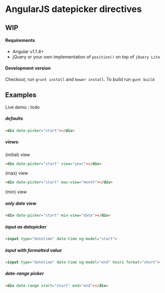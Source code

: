 # AngularJS datepicker directives

## WIP

#### Requirements

-  Angular v1.1.4+
-  jQuery or your own implementation of `position()` on top of `jQuery Lite`


#### Development version 

Checkout, run `grunt install` and `bower install`.
To build run `gunt build`

## Examples

Live demo : todo


##### defaults

```html
<div date-picker="start"></div>
```


##### views:

(initial) view

```html
<div date-picker="start" view="year"></div>
```

(max) view

```html
<div date-picker="start" max-view="month"></div>
```

(min) view 

##### only date view

```html
<div date-picker="start" min-view="date"></div>
```

##### input as datepicker

```html
<input type="datetime" date-time ng-model="start">
```

##### input with formatted value

```html
<input type="datetime" date-time ng-model="end" hours format="short">
```


##### date-range picker

```html
<div date-range start="start" end="end"></div>
```
